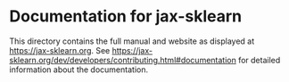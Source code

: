 # Documentation for jax-sklearn

This directory contains the full manual and website as displayed at
https://jax-sklearn.org. See
https://jax-sklearn.org/dev/developers/contributing.html#documentation for
detailed information about the documentation.
